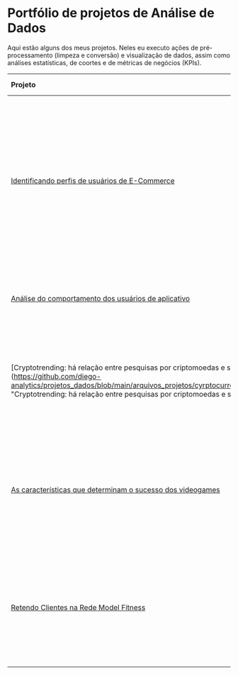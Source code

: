 # Portfólio de projetos de Análise de Dados

Aqui estão alguns dos meus projetos. Neles eu executo ações de pré-processamento (limpeza e conversão) e visualização de dados, assim como análises estatísticas, de coortes e de métricas de negócios (KPIs).

| Projeto               | Descrição                                                                                   | Recursos utilizados            |
|:--------------------- |:------------------------------------------------------------------------------------------- |:------------------------------ |
|[Identificando perfis de usuários de E-Commerce](https://github.com/diego-analytics/projetos_dados/blob/main/arquivos_projetos/projeto_ecommerce_comentado.ipynb "Identificando perfis de usuários de E-Commerce")|Estudo do perfil do consumidor de um E-commerce com EDA, segmentação de usuários usando RFM e Lifetime Value (LTV), aplicação de Market Basket Analysis (análise de cesta de compras) para descobrir associações entre produtos|*pandas, numpy, matplotlib, seaborn, scipy, mlxtend*|
|[Análise do comportamento dos usuários de aplicativo](https://github.com/diego-analytics/projetos_dados/blob/main/arquivos_projetos/Projeto_users_behavioral_analysis_2.ipynb "Análise do comportamento dos usuários de aplicativo")|Investigando o comportamento dos usuários e o resultado de um teste A/A/B para diferentes fontes no app|*pandas, numpy, matplotlib, plotly, scipy*|
|[Cryptotrending: há relação entre pesquisas por criptomoedas e seus preços?](https://github.com/diego-analytics/projetos_dados/blob/main/arquivos_projetos/cyrptocurrency_trends.ipynb "Cryptotrending: há relação entre pesquisas por criptomoedas e seus preços?"|Análise sobre a relação entre preço, volume e taxa de pesquisas no Google sobre duas das principais criptomoedas, Bitcoin e Ethereum|*pandas, matplotlib*|
|[As características que determinam o sucesso dos videogames](https://github.com/diego-analytics/projetos_dados/blob/main/arquivos_projetos/Projeto_console_analysis.ipynb "As características que determinam o sucesso dos videogames")|Estudo sobre as preferências por diferentes consoles de videogame, através de regiões e gêneros de jogos, através de análise exploratória e testes de hipóteses|*pandas, numpy, matplotlib, scipy*|
|[Retendo Clientes na Rede Model Fitness](https://github.com/diego-analytics/projetos_dados/blob/main/arquivos_projetos/Projeto_model_fitness.ipynb "Retendo Clientes na Rede Model Fitness")|Para entender os fatores que afetam a rotatividade de clientes, analisamos os dados da rede de academias Model Fitness utilizando análise exploratória e ML|*pandas, numpy, matplotlib, seaborn, sklearn, scipy*|
